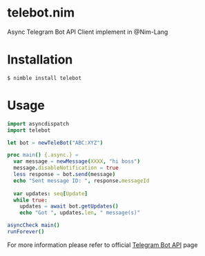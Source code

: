 # telebot.nim
Async Telegram Bot API Client implement in @Nim-Lang

Installation
============
```
$ nimble install telebot
```

Usage
=====
```nim
import asyncdispatch
import telebot

let bot = newTeleBot("ABC:XYZ")

proc main() {.async.} =
  var message = newMessage(XXXX, "hi boss")
  message.disableNotification = true
  less response = bot.send(message)
  echo "Sent message ID: ", response.messageId
  
  var updates: seq[Update]
  while true:
    updates = await bot.getUpdates()
    echo "Got ", updates.len, " message(s)"

asyncCheck main()
runForever()
```
For more information please refer to official [Telegram Bot API](https://core.telegram.org/bots/api) page
